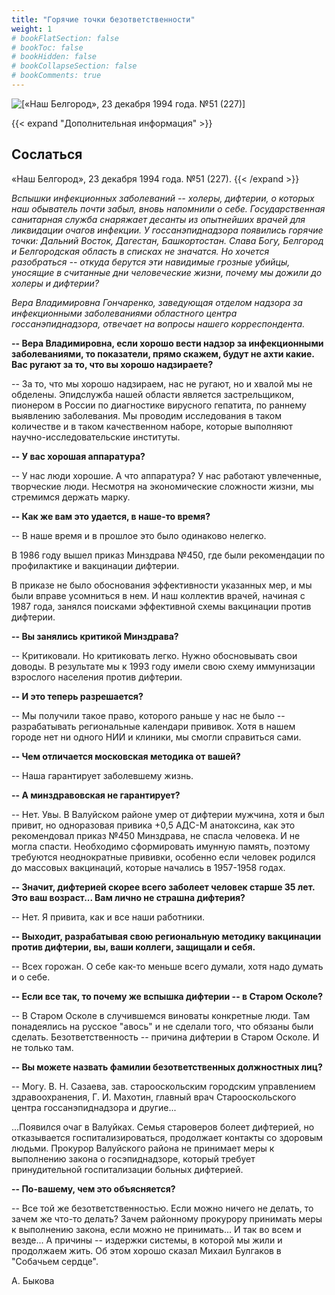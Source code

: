 ```yaml
---
title: "Горячие точки безответственности"
weight: 1
# bookFlatSection: false
# bookToc: false
# bookHidden: false
# bookCollapseSection: false
# bookComments: true
---
```


![[«Наш Белгород», 23 декабря 1994 года.  №51 (227)]](/static/img/papers/nb3.jpg)

{{< expand "Дополнительная информация" >}}
## Сослаться
«Наш Белгород», 23 декабря 1994 года.  №51 (227).
{{< /expand >}}

*Вспышки инфекционных заболеваний -- холеры, дифтерии, о которых наш обыватель почти забыл, вновь напомнили о себе. Государственная санитарная служба снаряжает десанты из опытнейших врачей для ликвидации очагов инфекции. У госсанэпиднадзора появились горячие точки: Дальний Восток, Дагестан, Башкортостан. Слава Богу, Белгород и Белгородская область в списках не значатся. Но хочется разобраться -- откуда берутся эти навидимые грозные убийцы, уносящие в считанные дни человеческие жизни, почему мы дожили до холеры и дифтерии?*

*Вера Владимировна Гончаренко, заведующая отделом надзора за инфекционными заболеваниями областного центра госсанэпиднадзора, отвечает на вопросы нашего корреспондента.*

**-- Вера Владимировна, если хорошо вести надзор за инфекционными заболеваниями, то показатели, прямо скажем, будут не ахти какие. Вас ругают за то, что вы хорошо надзираете?**

-- За то, что мы хорошо надзираем, нас не ругают, но и хвалой мы не обделены. Эпидслужба нашей области является застрельщиком, пионером в России по диагностике вирусного гепатита, по раннему выявлению заболевания. Мы проводим исследования в таком количестве и в таком качественном наборе, которые выполняют научно-исследовательские институты.

**-- У вас хорошая аппаратура?**

-- У нас люди хорошие. А что аппаратура? У нас работают увлеченные, творческие люди. Несмотря на экономические сложности жизни, мы стремимся держать марку.

**-- Как же вам это удается, в наше-то время?**

-- В наше время и в прошлое это было одинаково нелегко.

В 1986 году вышел приказ Минздрава №450, где были рекомендации по профилактике и вакцинации дифтерии.

В приказе не было обоснования эффективности указанных мер, и мы были вправе усомниться в нем. И наш коллектив врачей, начиная с 1987 года, занялся поисками эффективной схемы вакцинации против дифтерии.

**-- Вы занялись критикой Минздрава?**

-- Критиковали. Но критиковать легко. Нужно обосновывать свои доводы. В результате мы к 1993 году имели свою схему иммунизации взрослого населения против дифтерии.

**-- И это теперь разрешается?**

-- Мы получили такое право, которого раньше у нас не было -- разрабатывать региональные календари прививок. Хотя в нашем городе нет ни одного НИИ и клиники, мы смогли справиться сами.

**-- Чем отличается московская методика от вашей?**

-- Наша гарантирует заболевшему жизнь.

**-- А минздравовская не гарантирует?**

-- Нет. Увы. В Валуйском районе умер от дифтерии мужчина, хотя и был привит, но одноразовая привика +0,5 АДС-М анатоксина, как это рекомендовал приказ №450 Минздрава, не спасла человека. И не могла спасти. Необходимо сформировать имунную память, поэтому требуются неоднократные прививки, особенно если человек родился до массовых вакцинаций, которые начались в 1957-1958 годах.

**-- Значит, дифтерией скорее всего заболеет человек старше 35 лет. Это ваш возраст... Вам лично не страшна дифтерия?**

-- Нет. Я привита, как и все наши работники.

**-- Выходит, разрабатывая свою региональную методику вакцинации против дифтерии, вы, ваши коллеги, защищали и себя.**

-- Всех горожан. О себе как-то меньше всего думали, хотя надо думать и о себе.

**-- Если все так, то почему же вспышка дифтерии -- в Старом Осколе?**

-- В Старом Осколе в случившемся виноваты конкретные люди. Там понадеялись на русское "авось" и не сделали того, что обязаны были сделать. Безответственность -- причина дифтерии в Старом Осколе. И не только там.

**-- Вы можете назвать фамилии безответственных должностных лиц?**

-- Могу. В. Н. Сазаева, зав. старооскольским городским управлением здравоохранения, Г. И. Махотин, главный врач Старооскольского центра госсанэпиднадзора и другие...

...Появился очаг в Валуйках. Семья староверов болеет дифтерией, но отказывается госпитализироваться, продолжает контакты со здоровым людьми. Прокурор Валуйского района не принимает меры к выполнению закона о госэпиднадзоре, который требует принудительной госпитализации больных дифтерией. 

**-- По-вашему, чем это объясняется?**

-- Все той же безответственностью. Если можно ничего не делать, то зачем же что-то делать? Зачем районному прокурору принимать меры к выполнению закона, если можно не принимать... И так во всем и везде... А причины -- издержки системы, в которой мы жили и продолжаем жить. Об этом хорошо сказал Михаил Булгаков в "Собачьем сердце".

А. Быкова
